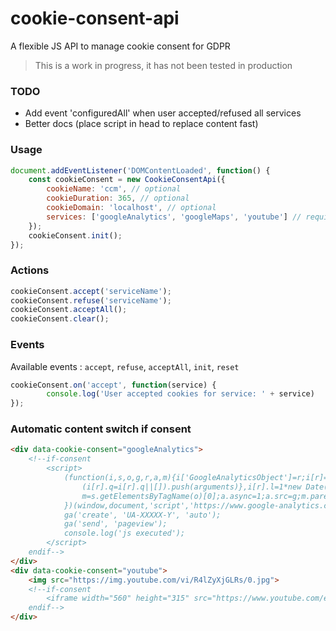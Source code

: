 # cookie-consent-api
A flexible JS API to manage cookie consent for GDPR
> This is a work in progress, it has not been tested in production

### TODO
- Add event 'configuredAll' when user accepted/refused all services
- Better docs (place script in head to replace content fast)

### Usage
```javascript
document.addEventListener('DOMContentLoaded', function() {
    const cookieConsent = new CookieConsentApi({
        cookieName: 'ccm', // optional
        cookieDuration: 365, // optional
        cookieDomain: 'localhost', // optional
        services: ['googleAnalytics', 'googleMaps', 'youtube'] // required   
    });
    cookieConsent.init();
});
```

### Actions
```javascript
cookieConsent.accept('serviceName');
cookieConsent.refuse('serviceName');
cookieConsent.acceptAll();
cookieConsent.clear();
```

### Events
Available events : `accept`, `refuse`, `acceptAll`, `init`, `reset`
```javascript
cookieConsent.on('accept', function(service) {
        console.log('User accepted cookies for service: ' + service)
});
```

### Automatic content switch if consent
```html 
<div data-cookie-consent="googleAnalytics">
    <!--if-consent
        <script>
            (function(i,s,o,g,r,a,m){i['GoogleAnalyticsObject']=r;i[r]=i[r]||function(){
                (i[r].q=i[r].q||[]).push(arguments)},i[r].l=1*new Date();a=s.createElement(o),
                m=s.getElementsByTagName(o)[0];a.async=1;a.src=g;m.parentNode.insertBefore(a,m)
            })(window,document,'script','https://www.google-analytics.com/analytics.js','ga');
            ga('create', 'UA-XXXXX-Y', 'auto');
            ga('send', 'pageview');
            console.log('js executed');
        </script>
    endif-->
</div>
<div data-cookie-consent="youtube">
    <img src="https://img.youtube.com/vi/R4lZyXjGLRs/0.jpg">
    <!--if-consent  
        <iframe width="560" height="315" src="https://www.youtube.com/embed/R4lZyXjGLRs"></iframe>
    endif-->
</div>
```
